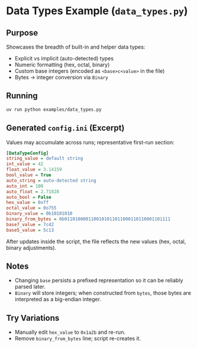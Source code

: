 # Data Types Example (`data_types.py`)

## Purpose
Showcases the breadth of built-in and helper data types:

- Explicit vs implicit (auto-detected) types
- Numeric formatting (hex, octal, binary)
- Custom base integers (encoded as `<base>c<value>` in the file)
- Bytes → integer conversion via `Binary`

## Running
```bash
uv run python examples/data_types.py
```

## Generated `config.ini` (Excerpt)
Values may accumulate across runs; representative first-run section:

```ini
[DataTypeConfig]
string_value = default string
int_value = 42
float_value = 3.14159
bool_value = True
auto_string = auto-detected string
auto_int = 100
auto_float = 2.71828
auto_bool = False
hex_value = 0xff
octal_value = 0o755
binary_value = 0b10101010
binary_from_bytes = 0b0110100001100101011011000110110001101111
base7_value = 7c42
base5_value = 5c13
```

After updates inside the script, the file reflects the new values (hex, octal, binary adjustments).

## Notes
- Changing `base` persists a prefixed representation so it can be reliably parsed later.
- `Binary` will store integers; when constructed from `bytes`, those bytes are interpreted as a big-endian integer.

## Try Variations
- Manually edit `hex_value` to `0x1a2b` and re-run.
- Remove `binary_from_bytes` line; script re-creates it.
